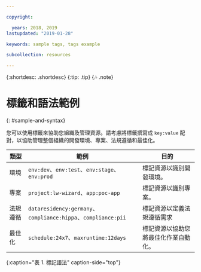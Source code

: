 ```yaml
---

copyright:

  years: 2018, 2019
lastupdated: "2019-01-28"

keywords: sample tags, tags example

subcollection: resources

---
```


{:shortdesc: .shortdesc}
{:tip: .tip}
{:notes: .note}


# 標籤和語法範例
{: #sample-and-syntax}

您可以使用標籤來協助您組織及管理資源。請考慮將標籤撰寫成 `key:value` 配對，以協助管理整個組織的開發環境、專案、法規遵循和最佳化。

|類型|範例| 目的 |
|------|----------|---------|
| 環境        | `env:dev`、`env:test`、`env:stage`、`env:prod` | 標記資源以識別開發環境。|
| 專案 | `project:lw-wizard`、`app:poc-app` | 標記資源以識別專案。 |
|法規遵循| `dataresidency:germany`、`compliance:hippa`、`compliance:pii` |標記資源以定義法規遵循需求|
| 最佳化 | `schedule:24x7`、`maxruntime:12days` | 標記資源以協助您將最佳化作業自動化。 |
{:caption="表 1. 標記語法" caption-side="top"}
